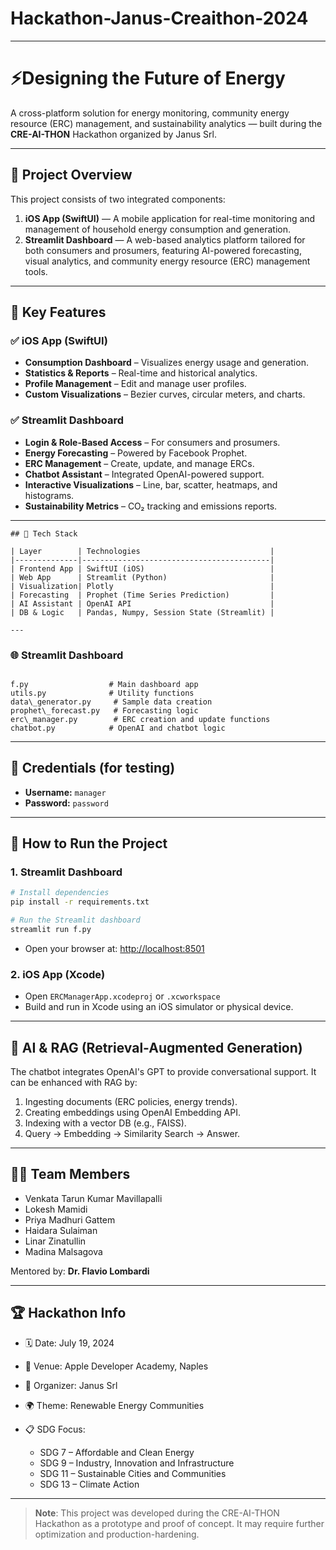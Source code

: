 # Hackathon-Janus-Creaithon-2024
---

# ⚡Designing the Future of Energy
A cross-platform solution for energy monitoring, community energy resource (ERC) management, and sustainability analytics — built during the **CRE-AI-THON** Hackathon organized by Janus Srl.

---

## 🚀 Project Overview

This project consists of two integrated components:

1. **iOS App (SwiftUI)** — A mobile application for real-time monitoring and management of household energy consumption and generation.
2. **Streamlit Dashboard** — A web-based analytics platform tailored for both consumers and prosumers, featuring AI-powered forecasting, visual analytics, and community energy resource (ERC) management tools.

---

## 🧠 Key Features

### ✅ iOS App (SwiftUI)
- **Consumption Dashboard** – Visualizes energy usage and generation.
- **Statistics & Reports** – Real-time and historical analytics.
- **Profile Management** – Edit and manage user profiles.
- **Custom Visualizations** – Bezier curves, circular meters, and charts.

### ✅ Streamlit Dashboard
- **Login & Role-Based Access** – For consumers and prosumers.
- **Energy Forecasting** – Powered by Facebook Prophet.
- **ERC Management** – Create, update, and manage ERCs.
- **Chatbot Assistant** – Integrated OpenAI-powered support.
- **Interactive Visualizations** – Line, bar, scatter, heatmaps, and histograms.
- **Sustainability Metrics** – CO₂ tracking and emissions reports.

---
```
## 🧩 Tech Stack

| Layer        | Technologies                             |
|--------------|------------------------------------------|
| Frontend App | SwiftUI (iOS)                            |
| Web App      | Streamlit (Python)                       |
| Visualization| Plotly                                   |
| Forecasting  | Prophet (Time Series Prediction)         |
| AI Assistant | OpenAI API                               |
| DB & Logic   | Pandas, Numpy, Session State (Streamlit) |

---

```

### 🌐 Streamlit Dashboard
```

f.py                  # Main dashboard app
utils.py              # Utility functions
data\_generator.py     # Sample data creation
prophet\_forecast.py   # Forecasting logic
erc\_manager.py        # ERC creation and update functions
chatbot.py            # OpenAI and chatbot logic

````

---

## 🔐 Credentials (for testing)
- **Username:** `manager`
- **Password:** `password`

---

## 🧪 How to Run the Project

### 1. Streamlit Dashboard
```bash
# Install dependencies
pip install -r requirements.txt

# Run the Streamlit dashboard
streamlit run f.py
````

* Open your browser at: [http://localhost:8501](http://localhost:8501)

### 2. iOS App (Xcode)

* Open `ERCManagerApp.xcodeproj` or `.xcworkspace`
* Build and run in Xcode using an iOS simulator or physical device.

---

## 🧠 AI & RAG (Retrieval-Augmented Generation)

The chatbot integrates OpenAI's GPT to provide conversational support. It can be enhanced with RAG by:

1. Ingesting documents (ERC policies, energy trends).
2. Creating embeddings using OpenAI Embedding API.
3. Indexing with a vector DB (e.g., FAISS).
4. Query → Embedding → Similarity Search → Answer.

---

## 🧑‍💻 Team Members

* Venkata Tarun Kumar Mavillapalli
* Lokesh Mamidi
* Priya Madhuri Gattem
* Haidara Sulaiman
* Linar Zinatullin
* Madina Malsagova

Mentored by: **Dr. Flavio Lombardi**

---

## 🏆 Hackathon Info

* 🗓️ Date: July 19, 2024
* 🏢 Venue: Apple Developer Academy, Naples
* 🏅 Organizer: Janus Srl
* 🌍 Theme: Renewable Energy Communities
* 📋 SDG Focus:

  * SDG 7 – Affordable and Clean Energy
  * SDG 9 – Industry, Innovation and Infrastructure
  * SDG 11 – Sustainable Cities and Communities
  * SDG 13 – Climate Action

---

> **Note**: This project was developed during the CRE-AI-THON Hackathon as a prototype and proof of concept. It may require further optimization and production-hardening.

